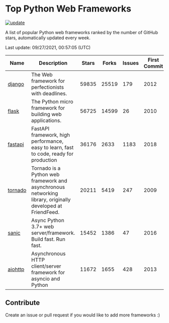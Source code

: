 # Top Python Web Frameworks

[![update](https://github.com/sunnysid3up/python-web-frameworks/actions/workflows/update.yml/badge.svg)](https://github.com/sunnysid3up/python-web-frameworks/actions/workflows/update.yml)

A list of popular Python web frameworks ranked by the number of GitHub stars, automatically updated every week.

Last update: 09/27/2021, 00:57:05 (UTC)

| Name          | Description          | Stars                     | Forks          | Issues               | First Commit        | Last Commit         |
|---------------|----------------------|---------------------------|----------------|----------------------|---------------------|---------------------|
| [django](https://github.com/django/django) | The Web framework for perfectionists with deadlines. | 59835 | 25519 | 179 | 2012 | 2021-09-26 |
| [flask](https://github.com/pallets/flask) | The Python micro framework for building web applications. | 56725 | 14599 | 26 | 2010 | 2021-09-26 |
| [fastapi](https://github.com/tiangolo/fastapi) | FastAPI framework, high performance, easy to learn, fast to code, ready for production | 36176 | 2633 | 1183 | 2018 | 2021-09-26 |
| [tornado](https://github.com/tornadoweb/tornado) | Tornado is a Python web framework and asynchronous networking library, originally developed at FriendFeed. | 20211 | 5419 | 247 | 2009 | 2021-09-27 |
| [sanic](https://github.com/sanic-org/sanic) | Async Python 3.7+ web server/framework. Build fast. Run fast. | 15452 | 1386 | 47 | 2016 | 2021-09-26 |
| [aiohttp](https://github.com/aio-libs/aiohttp) | Asynchronous HTTP client/server framework for asyncio and Python | 11672 | 1655 | 428 | 2013 | 2021-09-27 |

## Contribute 

Create an issue or pull request if you would like to add more frameworks :)